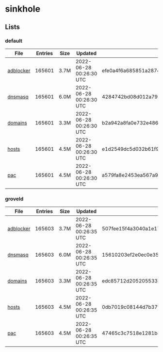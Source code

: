 # sinkhole

## Lists

### default

|File|Entries|Size|Updated|Hash|
|-|-|-|-|-|
|[adblocker](https://raw.githubusercontent.com/groveld/sinkhole/lists/default/adblocker.txt)|165601|3.7M|2022-06-28 00:26:30 UTC|efe0a4f6a685851a287426445d5d4c6dc7ef124e3fc79f007fb0cfc451f48b3a|
|[dnsmasq](https://raw.githubusercontent.com/groveld/sinkhole/lists/default/dnsmasq.txt)|165601|6.0M|2022-06-28 00:26:30 UTC|4284742bd08d012a793106a46f4a766bcefeb14a809e4676cb1183488aec4929|
|[domains](https://raw.githubusercontent.com/groveld/sinkhole/lists/default/domains.txt)|165601|3.3M|2022-06-28 00:26:30 UTC|b2a942a8fa0e732e486668f4a4aa70b9d2d3e8b60f1208e03d0a2e78deb4033b|
|[hosts](https://raw.githubusercontent.com/groveld/sinkhole/lists/default/hosts.txt)|165601|4.5M|2022-06-28 00:26:30 UTC|e1d2549dc5d032b61f9cf4b21182c935b4ed5a1b9e96c1bc43fc45c5ac02e00e|
|[pac](https://raw.githubusercontent.com/groveld/sinkhole/lists/default/pac.txt)|165601|4.5M|2022-06-28 00:26:30 UTC|a579fa8e2453ea567a92e642f89467bd04d7f12a62b174a2a78789e5ea2382dc|

### groveld

|File|Entries|Size|Updated|Hash|
|-|-|-|-|-|
|[adblocker](https://raw.githubusercontent.com/groveld/sinkhole/lists/groveld/adblocker.txt)|165603|3.7M|2022-06-28 00:26:35 UTC|507fee15f4a3040a1e17bf466f1b14b014b16352ce574a11a873959f4335662a|
|[dnsmasq](https://raw.githubusercontent.com/groveld/sinkhole/lists/groveld/dnsmasq.txt)|165603|6.0M|2022-06-28 00:26:35 UTC|15610203ef2e0ec0e356141991abd3458afcc5c207615434f45e48346d4175bc|
|[domains](https://raw.githubusercontent.com/groveld/sinkhole/lists/groveld/domains.txt)|165603|3.3M|2022-06-28 00:26:35 UTC|edc85712d2052055339fd0b83985d73c957be25477076904f319c9ad3bc55a93|
|[hosts](https://raw.githubusercontent.com/groveld/sinkhole/lists/groveld/hosts.txt)|165603|4.5M|2022-06-28 00:26:35 UTC|0db7019c08144d7b37f25e62e367b49021df205118a75bf579c680c8e3263ff7|
|[pac](https://raw.githubusercontent.com/groveld/sinkhole/lists/groveld/pac.txt)|165603|4.5M|2022-06-28 00:26:35 UTC|47465c3c7518e1281b847560e620d48b89673789d1627fe87524db23b91ae155|
